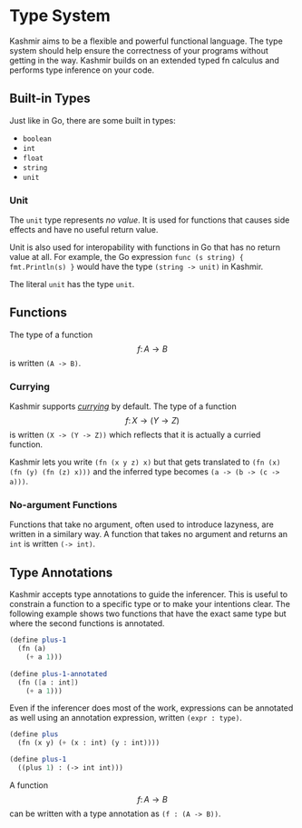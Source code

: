 # Type System

Kashmir aims to be a flexible and powerful functional language. The
type system should help ensure the correctness of your programs
without getting in the way. Kashmir builds on an extended typed fn
calculus and performs type inference on your code.

## Built-in Types

Just like in Go, there are some built in types:

* `boolean`
* `int`
* `float`
* `string`
* `unit`

### Unit

The `unit` type represents *no value*. It is used for functions that
causes side effects and have no useful return value.

Unit is also used for interopability with functions in Go that has no
return value at all. For example, the Go expression `func (s string) {
fmt.Println(s) }` would have the type `(string -> unit)` in Kashmir.

The literal `unit` has the type `unit`.

## Functions

The type of a function $$f\colon A \to B$$ is written `(A -> B)`.

### Currying

Kashmir supports [*currying*](https://en.wikipedia.org/wiki/Currying)
by default. The type of a function $$f\colon X \to (Y \to Z)$$ is
written `(X -> (Y -> Z))` which reflects that it is actually a
curried function.

Kashmir lets you write `(fn (x y z) x)` but that gets translated
to `(fn (x) (fn (y) (fn (z) x)))` and the inferred type
becomes `(a -> (b -> (c -> a)))`.

### No-argument Functions

Functions that take no argument, often used to introduce lazyness, are written
in a similary way. A function that takes no argument and returns an `int` is
written `(-> int)`.

## Type Annotations

Kashmir accepts type annotations to guide the inferencer. This is
useful to constrain a function to a specific type or to make your
intentions clear. The following example shows two functions that have
the exact same type but where the second functions is annotated.

```scheme
(define plus-1
  (fn (a)
    (+ a 1)))
  
(define plus-1-annotated
  (fn ([a : int])
    (+ a 1)))	
```

Even if the inferencer does most of the work, expressions can be annotated as well
using an annotation expression, written `(expr : type)`.

```scheme
(define plus
  (fn (x y) (+ (x : int) (y : int))))

(define plus-1
  ((plus 1) : (-> int int)))
```

A function $$f\colon A \to B$$ can be written with a type annotation as
`(f : (A -> B))`.

